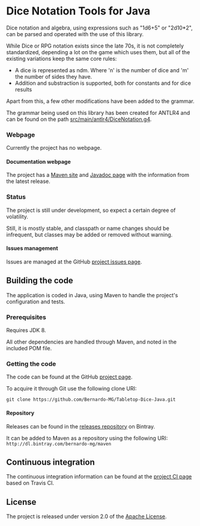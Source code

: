 # Dice Notation Tools for Java
Dice notation and algebra, using expressions such as "1d6+5" or "2d10*2", can be parsed and operated with the use of this library.

While Dice or RPG notation exists since the late 70s, it is not completely standardized, depending a lot on the game which uses them, but all of the existing variations keep the same core rules:

* A dice is represented as ndm. Where 'n' is the number of dice and 'm' the number of sides they have.
* Addition and substraction is supported, both for constants and for dice results

Apart from this, a few other modifications have been added to the grammar.

The grammar being used on this library has been created for ANTLR4 and can be found on the path [src/main/antlr4/DiceNotation.g4](src/main/antlr4/DiceNotation.g4).

### Webpage
Currently the project has no webpage.

#### Documentation webpage
The project has a [Maven site][] and [Javadoc page][] with the information from the
latest release.

### Status
The project is still under development, so expect a certain degree of volatility.

Still, it is mostly stable, and classpath or name changes should be infrequent, but classes may be added or removed without warning.

#### Issues management
Issues are managed at the GitHub [project issues page][].

## Building the code
The application is coded in Java, using Maven to handle the project's configuration and tests.

### Prerequisites
Requires JDK 8.

All other dependencies are handled through Maven, and noted in the included POM file.

### Getting the code
The code can be found at the GitHub [project page][].

To acquire it through Git use the following clone URI:

`git clone https://github.com/Bernardo-MG/Tabletop-Dice-Java.git`

#### Repository
Releases can be found in the [releases repository][] on Bintray.

It can be added to Maven as a repository using the following URI:
`http://dl.bintray.com/bernardo-mg/maven`

## Continuous integration
The continuous integration information can be found at the [project CI page][] based on Travis CI.

## License
The project is released under version 2.0 of the [Apache License][].

[Apache License]: http://www.apache.org/licenses/LICENSE-2.0
[Javadoc page]: http://docs.wandrell.com/maven/tabletop-dice/apidocs
[Maven site]: http://docs.wandrell.com/maven/tabletop-dice-java
[project CI page]: https://travis-ci.org/Bernardo-MG/Tabletop-Dice-Java
[project issues page]: https://github.com/Bernardo-MG/Tabletop-Dice-Java/issues
[project page]: http://github.com/Bernardo-MG/Tabletop-Dice-Java
[releases repository]: http://dl.bintray.com/bernardo-mg/tabletop-dice-java